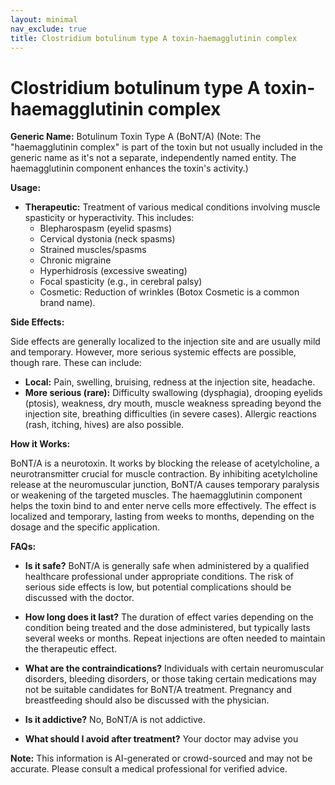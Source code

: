 ```yaml
---
layout: minimal
nav_exclude: true
title: Clostridium botulinum type A toxin-haemagglutinin complex
---
```


# Clostridium botulinum type A toxin-haemagglutinin complex

**Generic Name:** Botulinum Toxin Type A (BoNT/A)  (Note:  The "haemagglutinin complex" is part of the toxin but not usually included in the generic name as it's not a separate, independently named entity.  The haemagglutinin component enhances the toxin's activity.)

**Usage:**

* **Therapeutic:** Treatment of various medical conditions involving muscle spasticity or hyperactivity. This includes:
    * Blepharospasm (eyelid spasms)
    * Cervical dystonia (neck spasms)
    *  Strained muscles/spasms
    *  Chronic migraine
    *  Hyperhidrosis (excessive sweating)
    *  Focal spasticity (e.g., in cerebral palsy)
    *  Cosmetic: Reduction of wrinkles (Botox Cosmetic is a common brand name).


**Side Effects:**

Side effects are generally localized to the injection site and are usually mild and temporary.  However, more serious systemic effects are possible, though rare.  These can include:

* **Local:** Pain, swelling, bruising, redness at the injection site, headache.
* **More serious (rare):**  Difficulty swallowing (dysphagia), drooping eyelids (ptosis), weakness, dry mouth, muscle weakness spreading beyond the injection site, breathing difficulties (in severe cases). Allergic reactions (rash, itching, hives) are also possible.


**How it Works:**

BoNT/A is a neurotoxin. It works by blocking the release of acetylcholine, a neurotransmitter crucial for muscle contraction.  By inhibiting acetylcholine release at the neuromuscular junction, BoNT/A causes temporary paralysis or weakening of the targeted muscles. The haemagglutinin component helps the toxin bind to and enter nerve cells more effectively. The effect is localized and temporary, lasting from weeks to months, depending on the dosage and the specific application.


**FAQs:**

* **Is it safe?**  BoNT/A is generally safe when administered by a qualified healthcare professional under appropriate conditions.  The risk of serious side effects is low, but potential complications should be discussed with the doctor.

* **How long does it last?** The duration of effect varies depending on the condition being treated and the dose administered, but typically lasts several weeks or months.  Repeat injections are often needed to maintain the therapeutic effect.

* **What are the contraindications?**  Individuals with certain neuromuscular disorders, bleeding disorders, or those taking certain medications may not be suitable candidates for BoNT/A treatment.  Pregnancy and breastfeeding should also be discussed with the physician.

* **Is it addictive?** No, BoNT/A is not addictive.

* **What should I avoid after treatment?**  Your doctor may advise you

**Note:** This information is AI-generated or crowd-sourced and may not be accurate. Please consult a medical professional for verified advice.